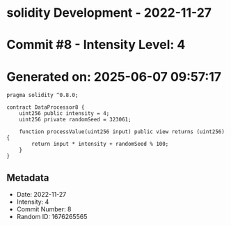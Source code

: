 ﻿# solidity Development - 2022-11-27
# Commit #8 - Intensity Level: 4
# Generated on: 2025-06-07 09:57:17
```solidity
pragma solidity ^0.8.0;

contract DataProcessor8 {
    uint256 public intensity = 4;
    uint256 private randomSeed = 323061;

    function processValue(uint256 input) public view returns (uint256) {
        return input * intensity + randomSeed % 100;
    }
}
```
## Metadata
- Date: 2022-11-27
- Intensity: 4
- Commit Number: 8
- Random ID: 1676265565
